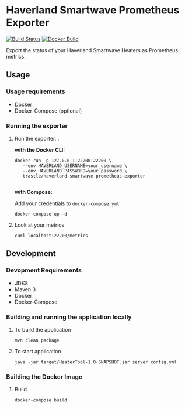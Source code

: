 # Haverland Smartwave Prometheus Exporter

[![Build Status](https://travis-ci.org/trastle/haverland-smartwave-prometheus-exporter.svg?branch=master)](https://travis-ci.org/trastle/haverland-smartwave-prometheus-exporter)
[![Docker Build](https://img.shields.io/docker/automated/trastle/haverland-smartwave-prometheus-exporter.svg)](https://hub.docker.com/r/trastle/haverland-smartwave-prometheus-exporter/)

Export the status of your Haverland Smartwave Heaters as Prometheus metrics.

## Usage

### Usage requirements

* Docker
* Docker-Compose (optional)

### Running the exporter

1. Run the exporter...

   **with the Docker CLI:**

	```
	docker run -p 127.0.0.1:22200:22200 \
	   --env HAVERLAND_USERNAME=your_username \
       --env HAVERLAND_PASSWORD=your_password \
	   trastle/haverland-smartwave-prometheus-exporter
	    
	```
   
   **with Compose:**
    
   Add your credentials to ```docker-compose.yml```
   
   ```
   docker-compose up -d
   ```

2. Look at your metrics

    ```
    curl localhost:22200/metrics
    ```

## Development

### Devopment Requirements

* JDK8
* Maven 3
* Docker
* Docker-Compose

### Building and running the application locally

1. To build the application

	```
	mvn clean package
	```

2. To start application

	```
	java -jar target/HeaterTool-1.0-SNAPSHOT.jar server config.yml
	```

### Building the Docker Image

1. Build

	```
	docker-compose build
	```


